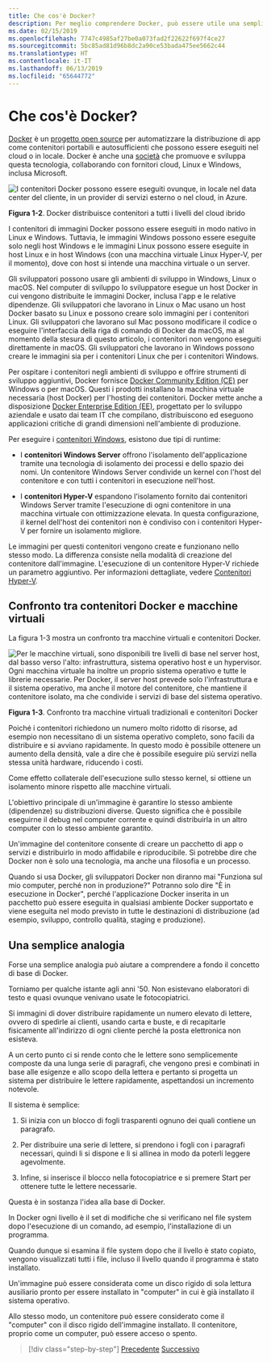 ```yaml
---
title: Che cos'è Docker?
description: Per meglio comprendere Docker, può essere utile una semplice analogia.
ms.date: 02/15/2019
ms.openlocfilehash: 7747c4985af27be0a073fad2f22622f697f4ce27
ms.sourcegitcommit: 5bc85ad81d96b8dc2a90ce53bada475ee5662c44
ms.translationtype: HT
ms.contentlocale: it-IT
ms.lasthandoff: 06/13/2019
ms.locfileid: "65644772"
---
```

# <a name="what-is-docker"></a>Che cos'è Docker?

[Docker](https://www.docker.com/) è un [progetto open source](https://github.com/docker/docker) per automatizzare la distribuzione di app come contenitori portabili e autosufficienti che possono essere eseguiti nel cloud o in locale. Docker è anche una [società](https://www.docker.com/) che promuove e sviluppa questa tecnologia, collaborando con fornitori cloud, Linux e Windows, inclusa Microsoft.

![I contenitori Docker possono essere eseguiti ovunque, in locale nel data center del cliente, in un provider di servizi esterno o nel cloud, in Azure.](./media/image2.png)

**Figura 1-2**. Docker distribuisce contenitori a tutti i livelli del cloud ibrido

I contenitori di immagini Docker possono essere eseguiti in modo nativo in Linux e Windows. Tuttavia, le immagini Windows possono essere eseguite solo negli host Windows e le immagini Linux possono essere eseguite in host Linux e in host Windows (con una macchina virtuale Linux Hyper-V, per il momento), dove con host si intende una macchina virtuale o un server.

Gli sviluppatori possono usare gli ambienti di sviluppo in Windows, Linux o macOS. Nel computer di sviluppo lo sviluppatore esegue un host Docker in cui vengono distribuite le immagini Docker, inclusa l'app e le relative dipendenze. Gli sviluppatori che lavorano in Linux o Mac usano un host Docker basato su Linux e possono creare solo immagini per i contenitori Linux. Gli sviluppatori che lavorano sul Mac possono modificare il codice o eseguire l'interfaccia della riga di comando di Docker da macOS, ma al momento della stesura di questo articolo, i contenitori non vengono eseguiti direttamente in macOS. Gli sviluppatori che lavorano in Windows possono creare le immagini sia per i contenitori Linux che per i contenitori Windows.

Per ospitare i contenitori negli ambienti di sviluppo e offrire strumenti di sviluppo aggiuntivi, Docker fornisce [Docker Community Edition (CE)](https://www.docker.com/community-edition) per Windows o per macOS. Questi i prodotti installano la macchina virtuale necessaria (host Docker) per l'hosting dei contenitori. Docker mette anche a disposizione [Docker Enterprise Edition (EE)](https://www.docker.com/enterprise-edition), progettato per lo sviluppo aziendale e usato dai team IT che compilano, distribuiscono ed eseguono applicazioni critiche di grandi dimensioni nell'ambiente di produzione.

Per eseguire i [contenitori Windows](/virtualization/windowscontainers/about/), esistono due tipi di runtime:

- I **contenitori Windows Server** offrono l'isolamento dell'applicazione tramite una tecnologia di isolamento dei processi e dello spazio dei nomi. Un contenitore Windows Server condivide un kernel con l'host del contenitore e con tutti i contenitori in esecuzione nell'host.

- I **contenitori Hyper-V** espandono l'isolamento fornito dai contenitori Windows Server tramite l'esecuzione di ogni contenitore in una macchina virtuale con ottimizzazione elevata. In questa configurazione, il kernel dell'host dei contenitori non è condiviso con i contenitori Hyper-V per fornire un isolamento migliore.

Le immagini per questi contenitori vengono create e funzionano nello stesso modo. La differenza consiste nella modalità di creazione del contenitore dall'immagine. L'esecuzione di un contenitore Hyper-V richiede un parametro aggiuntivo. Per informazioni dettagliate, vedere [Contenitori Hyper-V](https://docs.microsoft.com/virtualization/windowscontainers/manage-containers/hyperv-container).

## <a name="comparing-docker-containers-with-virtual-machines"></a>Confronto tra contenitori Docker e macchine virtuali

La figura 1-3 mostra un confronto tra macchine virtuali e contenitori Docker.

![Per le macchine virtuali, sono disponibili tre livelli di base nel server host, dal basso verso l'alto: infrastruttura, sistema operativo host e un hypervisor. Ogni macchina virtuale ha inoltre un proprio sistema operativo e tutte le librerie necessarie. Per Docker, il server host prevede solo l'infrastruttura e il sistema operativo, ma anche il motore del contenitore, che mantiene il contenitore isolato, ma che condivide i servizi di base del sistema operativo.](./media/image3.png)

**Figura 1-3**. Confronto tra macchine virtuali tradizionali e contenitori Docker

Poiché i contenitori richiedono un numero molto ridotto di risorse, ad esempio non necessitano di un sistema operativo completo, sono facili da distribuire e si avviano rapidamente. In questo modo è possibile ottenere un aumento della densità, vale a dire che è possibile eseguire più servizi nella stessa unità hardware, riducendo i costi.

Come effetto collaterale dell'esecuzione sullo stesso kernel, si ottiene un isolamento minore rispetto alle macchine virtuali.

L'obiettivo principale di un'immagine è garantire lo stesso ambiente (dipendenze) su distribuzioni diverse. Questo significa che è possibile eseguirne il debug nel computer corrente e quindi distribuirla in un altro computer con lo stesso ambiente garantito.

Un'immagine del contenitore consente di creare un pacchetto di app o servizi e distribuirlo in modo affidabile e riproducibile. Si potrebbe dire che Docker non è solo una tecnologia, ma anche una filosofia e un processo.

Quando si usa Docker, gli sviluppatori Docker non diranno mai "Funziona sul mio computer, perché non in produzione?" Potranno solo dire "È in esecuzione in Docker", perché l'applicazione Docker inserita in un pacchetto può essere eseguita in qualsiasi ambiente Docker supportato e viene eseguita nel modo previsto in tutte le destinazioni di distribuzione (ad esempio, sviluppo, controllo qualità, staging e produzione).

## <a name="a-simple-analogy"></a>Una semplice analogia

Forse una semplice analogia può aiutare a comprendere a fondo il concetto di base di Docker.

Torniamo per qualche istante agli anni '50. Non esistevano elaboratori di testo e quasi ovunque venivano usate le fotocopiatrici.

Si immagini di dover distribuire rapidamente un numero elevato di lettere, ovvero di spedirle ai clienti, usando carta e buste, e di recapitarle fisicamente all'indirizzo di ogni cliente perché la posta elettronica non esisteva.

A un certo punto ci si rende conto che le lettere sono semplicemente composte da una lunga serie di paragrafi, che vengono presi e combinati in base alle esigenze e allo scopo della lettera e pertanto si progetta un sistema per distribuire le lettere rapidamente, aspettandosi un incremento notevole.

Il sistema è semplice:

1. Si inizia con un blocco di fogli trasparenti ognuno dei quali contiene un paragrafo.

2. Per distribuire una serie di lettere, si prendono i fogli con i paragrafi necessari, quindi li si dispone e li si allinea in modo da poterli leggere agevolmente.

3. Infine, si inserisce il blocco nella fotocopiatrice e si premere Start per ottenere tutte le lettere necessarie.

Questa è in sostanza l'idea alla base di Docker.

In Docker ogni livello è il set di modifiche che si verificano nel file system dopo l'esecuzione di un comando, ad esempio, l'installazione di un programma.

Quando dunque si esamina il file system dopo che il livello è stato copiato, vengono visualizzati tutti i file, incluso il livello quando il programma è stato installato.

Un'immagine può essere considerata come un disco rigido di sola lettura ausiliario pronto per essere installato in "computer" in cui è già installato il sistema operativo.

Allo stesso modo, un contenitore può essere considerato come il "computer" con il disco rigido dell'immagine installato. Il contenitore, proprio come un computer, può essere acceso o spento.

>[!div class="step-by-step"]
>[Precedente](index.md)
>[Successivo](docker-terminology.md)
